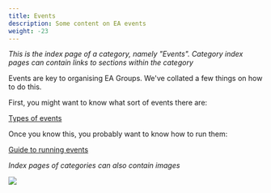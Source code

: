 ```yaml
---
title: Events
description: Some content on EA events
weight: -23
---
```

_This is the index page of a category, namely "Events". Category index pages can contain links to sections within the category_

Events are key to organising EA Groups. We've collated a few things on how to do this.

First, you might want to know what sort of events there are:

[Types of events](/events/types_of_events)

Once you know this, you probably want to know how to run them:

[Guide to running events](events/guide-to-running-events)

_Index pages of categories can also contain images_

![](/img/job-opportunity-2_orig.png)

